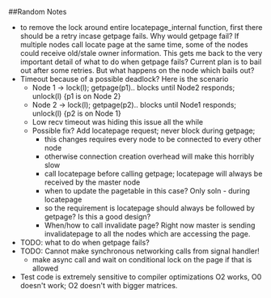 ##Random Notes
* to remove the lock around entire locatepage_internal function, first there should be a retry incase getpage fails. Why would getpage fail? If multiple nodes call locate page at the same time, some of the nodes could receive old/stale owner information. This gets me back to the very important detail of what to do when getpage fails? Current plan is to bail out after some retries. But what happens on the node which bails out?
* Timeout because of a possible deadlock? Here is the scenario
  - Node 1 -> lock(l); getpage(p1).. blocks until Node2 responds; unlock(l) {p1 is on Node 2}
  - Node 2 -> lock(l); getpage(p2).. blocks until Node1 responds; unlock(l) {p2 is on Node 1}
  - Low recv timeout was hiding this issue all the while
  - Possible fix? Add locatepage request; never block during getpage; 
    * this changes requires every node to be connected to every other node
    * otherwise connection creation overhead will make this horribly slow
    * call locatepage before calling getpage; locatepage will always be received by the master node
    * when to update the pagetable in this case? Only soln - during locatepage
    * so the requirement is locatepage should always be followed by getpage? Is this a good design?
    * When/how to call invalidate page? Right now master is sending invalidatepage to all the nodes which are accessing the page. 
* TODO: what to do when getpage fails? 
* TODO: Cannot make synchronous networking calls from signal handler!
  - make async call and wait on conditional lock on the page if that is allowed
* Test code is extremely sensitive to compiler optimizations O2 works, O0 doesn't work; O2 doesn't with bigger matrices.

